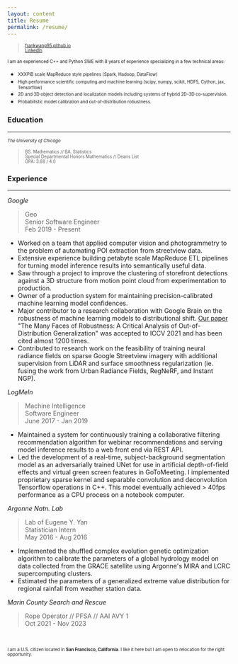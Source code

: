 ```yaml
---
layout: content
title: Resume
permalink: /resume/
---
```


> <sub><sup>[frankwang95.github.io](https://frankwang95.github.io/)</sup></sub> \
> <sub><sup>[LinkedIn](https://www.linkedin.com/in/frank-wang-00706089/)</sup></sub>

<sub><sup>I am an experienced C++ and Python SWE with 8 years of experience specializing in a few technical areas:</sup></sub>
* <sub><sup>XXXPiB scale MapReduce style pipelines (Spark, Hadoop, DataFlow)</sup></sub>
* <sub><sup>High performance scientific computing and machine learning (scipy, numpy, scikit, HDF5, Cython, jax, Tensorflow)</sup></sub>
* <sub><sup>2D and 3D object detection and localization models including systems of hybrid 2D-3D co-supervision.</sup></sub>
* <sub><sup>Probabilistic model calibration and out-of-distribution robustness.</sup></sub>

### Education
_________________

<sub><sup>*The University of Chicago*

> <sub><sup>BS. Mathematics // BA. Statistics</sup></sub> \
> <sub><sup>Special Departmental Honors Mathematics // Deans List</sup></sub> \
> <sub><sup>GPA: 3.68 / 4.0

### Experience
_________________

*Google*

> Geo  
> Senior Software Engineer  
> Feb 2019 - Present

* Worked on a team that applied computer vision and photogrammetry to the problem of automating POI extraction from streetview data.
* Extensive experience building petabyte scale MapReduce ETL pipelines for turning model inference results into semantically useful data.
* Saw through a project to improve the clustering of storefront detections against a 3D structure from motion point cloud from experimentation to production.
* Owner of a production system for maintaining precision-calibrated machine learning model confidences.
* Major contributor to a research collaboration with Google Brain on the robustness of machine learning models to distributional shift. [Our paper](https://arxiv.org/abs/2006.16241) "The Many Faces of Robustness: A Critical Analysis of Out-of-Distribution Generalization" was accepted to ICCV 2021 and has been cited almost 1200 times.
* Contributed to research work on the feasibility of training neural radiance fields on sparse Google Streetview imagery with additional supervision from LiDAR and surface smoothness regularization (ie. fusing the work from Urban Radiance Fields, RegNeRF, and Instant NGP).

*LogMeIn*

> Machine Intelligence  
> Software Engineer  
> June 2017 - Jan 2019

* Maintained a system for continuously training a collaborative filtering recommendation algorithm for webinar recommendations and serving model inference results to a web front end via REST API.
* Led the development of a real-time, subject-background segmentation model as an adversarially trained UNet for use in artificial depth-of-field effects and virtual green screen features in GoToMeeting. I implemented proprietary sparse kernel and separable convolution and deconvolution Tensorflow operations in C++. This model eventually achieved > 40fps performance as a CPU process on a notebook computer.

*Argonne Natn. Lab*

> Lab of Eugene Y. Yan  
> Statistician Intern  
> May 2016 - Aug 2016

* Implemented the shuffled complex evolution genetic optimization algorithm to calibrate the parameters of a global hydrology model on data collected from the GRACE satellite using Argonne's MIRA and LCRC supercomputing clusters.
* Estimated the parameters of a generalized extreme value distribution for regional rainfall from weather station data.

*Marin County Search and Rescue*

> Rope Operator // PFSA // AAI AVY 1  
> Oct 2021 - Nov 2023

<br>

<sub><sup>I am a U.S. citizen located in **San Francisco, California**. I like it here but I am open to relocation for the right opportunity.</sup></sub>
